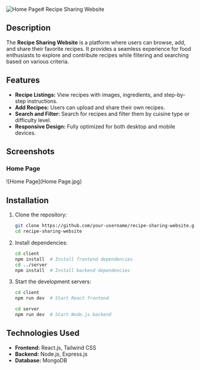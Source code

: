 ![Home Page](https://github.com/user-attachments/assets/5ac6d4ba-c8bf-471c-bc63-9e4a52a40572)# Recipe Sharing Website

## Description
The **Recipe Sharing Website** is a platform where users can browse, add, and share their favorite recipes. It provides a seamless experience for food enthusiasts to explore and contribute recipes while filtering and searching based on various criteria.

## Features
- **Recipe Listings:** View recipes with images, ingredients, and step-by-step instructions.
- **Add Recipes:** Users can upload and share their own recipes.
- **Search and Filter:** Search for recipes and filter them by cuisine type or difficulty level.
- **Responsive Design:** Fully optimized for both desktop and mobile devices.

## Screenshots
### Home Page
![Home Page](Home Page.jpg)

## Installation
1. Clone the repository:
   ```bash
   git clone https://github.com/your-username/recipe-sharing-website.git
   cd recipe-sharing-website
   ```
2. Install dependencies:
   ```bash
   cd client
   npm install  # Install frontend dependencies
   cd ../server
   npm install  # Install backend dependencies
   ```
3. Start the development servers:
   ```bash
   cd client
   npm run dev  # Start React frontend
   ```
   ```bash
   cd server
   npm run dev  # Start Node.js backend
   ```

## Technologies Used
- **Frontend:** React.js, Tailwind CSS
- **Backend:** Node.js, Express.js
- **Database:** MongoDB
